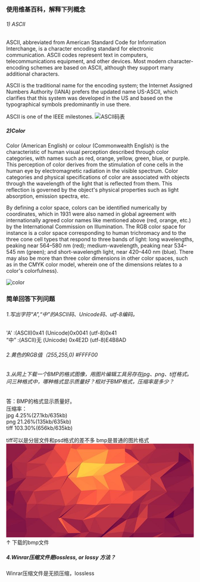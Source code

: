 ### 使用维基百科，解释下列概念
###### 1) ASCII  
ASCII, abbreviated from American Standard Code for Information Interchange, is a character encoding standard for electronic communication. ASCII codes represent text in computers, telecommunications equipment, and other devices. Most modern character-encoding schemes are based on ASCII, although they support many additional characters.

ASCII is the traditional name for the encoding system; the Internet Assigned Numbers Authority (IANA) prefers the updated name US-ASCII, which clarifies that this system was developed in the US and based on the typographical symbols predominantly in use there.

ASCII is one of the IEEE milestones. 
![ASCII码表](https://gss1.bdstatic.com/9vo3dSag_xI4khGkpoWK1HF6hhy/baike/c0%3Dbaike150%2C5%2C5%2C150%2C50/sign=c05506e79482d158af8f51e3e16372bd/c2fdfc039245d688c56332adacc27d1ed21b2451.jpg)


##### 2)Color  
Color (American English) or colour (Commonwealth English) is the characteristic of human visual perception described through color categories, with names such as red, orange, yellow, green, blue, or purple. This perception of color derives from the stimulation of cone cells in the human eye by electromagnetic radiation in the visible spectrum. Color categories and physical specifications of color are associated with objects through the wavelength of the light that is reflected from them. This reflection is governed by the object's physical properties such as light absorption, emission spectra, etc.

By defining a color space, colors can be identified numerically by coordinates, which in 1931 were also named in global agreement with internationally agreed color names like mentioned above (red, orange, etc.) by the International Commission on Illumination. The RGB color space for instance is a color space corresponding to human trichromacy and to the three cone cell types that respond to three bands of light: long wavelengths, peaking near 564–580 nm (red); medium-wavelength, peaking near 534–545 nm (green); and short-wavelength light, near 420–440 nm (blue). There may also be more than three color dimensions in other color spaces, such as in the CMYK color model, wherein one of the dimensions relates to a color's colorfulness). 

![color](https://upload.wikimedia.org/wikipedia/commons/thumb/2/21/64_365_Color_Macro_%285498808099%29.jpg/450px-64_365_Color_Macro_%285498808099%29.jpg)

### 简单回答下列问题
###### 1.写出字符“A”,“中”的ASCII码、Unicode码、utf-8编码。
'A' :(ASCII)0x41 (Unicode)0x0041 (utf-8)0x41  
“中” :(ASCII)无 (Unicode) 0x4E2D (utf-8)E4B8AD
###### 2.黄色的RGB值（255,255,0) #FFFF00
###### 3.从网上下载一个BMP的格式图像，用图片编辑工具另存在jpg、png、tiff格式。问三种格式中，哪种格式显示质量好？相对于BMP格式，压缩率是多少？  
答：BMP的格式显示质量好。  
压缩率：  
jpg 4.25%(27.1kb/635kb)  
png  21.26%(135kb/635kb)  
tiff 103.30%(656kb/635kb)  


tiff可以是分层文件和psd格式的差不多 bmp是普通的图片格式   
![bmp](./images/bmp.bmp)
↑ 下载的bmp文件
#####  4.Winrar压缩文件是lossless, or lossy 方法？
Winrar压缩文件是无损压缩，lossless